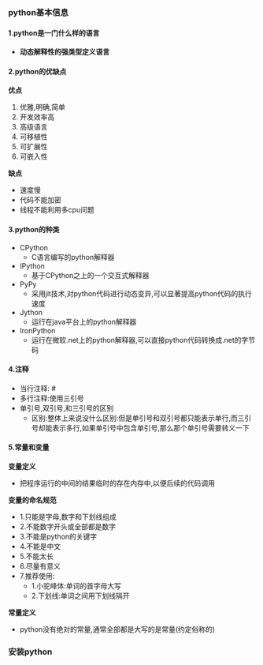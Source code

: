 ### python基本信息

#### 1.**python是一门什么样的语言**

- **动态解释性的强类型定义语言** 

#### 2.python的优缺点 

**优点**

1. 优雅,明确,简单
2. 开发效率高
3. 高级语言
4. 可移植性
5. 可扩展性
6. 可嵌入性

**缺点**

- 速度慢
- 代码不能加密
- 线程不能利用多cpu问题

#### 3.python的种类

- CPython
	- C语言编写的python解释器
- IPython
	- 基于CPython之上的一个交互式解释器
- PyPy
	- 采用jit技术,对python代码进行动态变异,可以显著提高python代码的执行速度
- Jython
	- 运行在java平台上的python解释器
- IronPython
	- 运行在微软.net上的python解释器,可以直接python代码转换成.net的字节码

#### 4.注释

- 当行注释: #
- 多行注释:使用三引号
- 单引号,双引号,和三引号的区别
	- 区别:整体上来说没什么区别:但是单引号和双引号都只能表示单行,而三引号却能表示多行,如果单引号中包含单引号,那么那个单引号需要转义一下

#### 5.常量和变量

**变量定义**

- 把程序运行的中间的结果临时的存在内存中,以便后续的代码调用 

**变量的命名规范**

- 1.只能是字母,数字和下划线组成
- 2.不能数字开头或全部都是数字
- 3.不能是python的关键字
- 4.不能是中文
- 5.不能太长
- 6.尽量有意义
- 7.推荐使用:
	- 1.小驼峰体:单词的首字母大写
	- 2.下划线:单词之间用下划线隔开

**常量定义**

- python没有绝对的常量,通常全部都是大写的是常量(约定俗称的) 



### 安装python























































